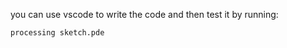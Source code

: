you can use vscode to write the code and then test it by running:

```shell
processing sketch.pde
```
